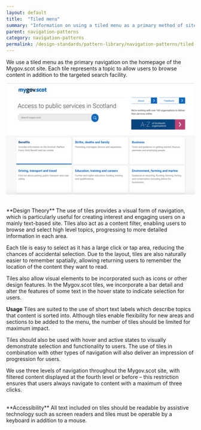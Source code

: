 ```yaml
---
layout: default
title:  "Tiled menu"
summary: "Information on using a tiled menu as a primary method of site navigation"
parent: navigation-patterns
category: navigation-patterns
permalink: /design-standards/pattern-library/navigation-patterns/tiled-menu/
---
```


We use a tiled menu as the primary navigation on the homepage of the Mygov.scot site.
Each tile represents a topic to allow users to browse content in addition to the targeted search facility.  

![Tiled menu with first tile showing the hover state applied.](/assets/images/Design-standards-images/Tiles.fullscreen.jpg)  

<br>
**Design Theory**
The use of tiles provides a visual form of navigation, which is particularly useful for creating interest and engaging users on a mainly text-based site. Tiles also act as a content filter, enabling users to browse and select high level topics, progressing to more detailed information in each area.

Each tile is easy to select as it has a large click or tap area, reducing the chances of accidental selection. Due to the layout, tiles are also naturally easier to remember spatially, allowing returning users to remember the location of the content they want to read.

Tiles also allow visual elements to be incorporated such as icons or other design features. In the Mygov.scot tiles, we incorporate a bar detail and alter the features of some text in the hover state to indicate selection for users.
<br>

**Usage**
Tiles are suited to the use of short text labels which describe topics that content is sorted into. Although tiles enable flexibility for new areas and sections to be added to the menu, the number of tiles should be limited for maximum impact.

Tiles should also be used with hover and active states to visually demonstrate selection and functionality to users. The use of tiles in combination with other types of navigation will also deliver an impression of progression for users.

We use three levels of navigation throughout the Mygov.scot site, with filtered content displayed at the fourth level or before – this restriction ensures that users always navigate to content with a maximum of three clicks.

<br>
**Accessibility**
All text included on tiles should be readable by assistive technology such as screen readers and tiles must be operable by a keyboard in addition to a mouse.
